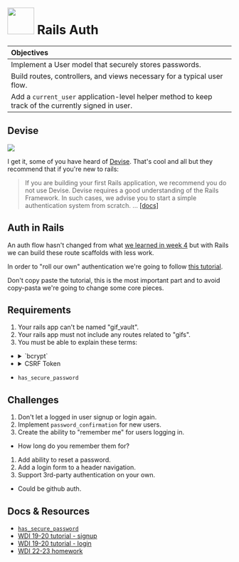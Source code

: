 # <img src="https://cloud.githubusercontent.com/assets/7833470/10899314/63829980-8188-11e5-8cdd-4ded5bcb6e36.png" height="60"> Rails Auth


| Objectives |
| :--- |
| Implement a User model that securely stores passwords. |
| Build routes, controllers, and views necessary for a typical user flow. |
| Add a `current_user` application-level helper method to keep track of the currently signed in user. |

## Devise

<img src="https://cloud.githubusercontent.com/assets/1329385/11758689/15df1a8c-a023-11e5-9e59-065e5bb5dd23.gif">

I get it, some of you have heard of <a href="https://github.com/plataformatec/devise" target="_blank">Devise</a>. That's cool and all but they recommend that if you're new to rails:

> If you are building your first Rails application, we recommend you do not use Devise. Devise requires a good understanding of the Rails Framework. In such cases, we advise you to start a simple authentication system from scratch. ... <a href="https://github.com/plataformatec/devise#starting-with-rails" target="_blank">[docs]</a>

## Auth in Rails

An auth flow hasn't changed from what <a href="https://github.com/sf-wdi-24/modules/blob/master/week-04-associated-data-and-users/day-02/module-01/readme.md#implementing-authentication" target="_blank">we learned in week 4</a> but with Rails we can build these route scaffolds with less work.

In order to "roll our own" authentication we're going to follow <a href="https://gist.github.com/eerwitt/b36db29a025366037925" target="_blank">this tutorial</a>.

Don't copy paste the tutorial, this is the most important part and to avoid copy-pasta we're going to change some core pieces.

## Requirements

1. Your rails app can't be named "gif_vault".
1. Your rails app must not include any routes related to "gifs".
1. You must be able to explain these terms:
  * <details>
      <summary>`bcrypt`</summary>

      > The bcrypt function is the default password hash algorithm for BSD and other systems ... <a href="https://en.wikipedia.org/wiki/Bcrypt" target="_blank">[wiki]</a>

      A method of doing one-way hashes of passwords.
    </details>
  * <details>
      <summary>CSRF Token</summary>

      > Synchronizer token pattern is a technique where a token, secret and unique value for each request, is embedded by the web application in all HTML forms and verified on the server side. The token may be generated by any method that ensures unpredictability and uniqueness ... <a href="https://en.wikipedia.org/wiki/Cross-site_request_forgery#Prevention" target="_blank">[wiki]</a>

    </details>
  * `has_secure_password`

## Challenges

1. Don't let a logged in user signup or login again.
1. Implement `password_confirmation` for new users.
1. Create the ability to "remember me" for users logging in.
  * How long do you remember them for?
1. Add ability to reset a password.
1. Add a login form to a header navigation.
1. Support 3rd-party authentication on your own.
  * Could be github auth.

## Docs & Resources

* <a href="http://api.rubyonrails.org/classes/ActiveModel/SecurePassword/ClassMethods.html#method-i-has_secure_password" target="_blank">`has_secure_password`</a>
* <a href="https://github.com/sf-wdi-19-20/modules/tree/master/w7_d3_1_rails_auth_signup" target="_blank">WDI 19-20 tutorial - signup</a>
* <a href="https://github.com/sf-wdi-19-20/modules/tree/master/w7_d3_2_login_rails" target="_blank">WDI 19-20 tutorial - login</a>
* <a href="https://github.com/sf-wdi-22-23/modules-23/tree/master/w07-ruby-on-rails-cont/d1-homework" target="_blank">WDI 22-23 homework</a>
